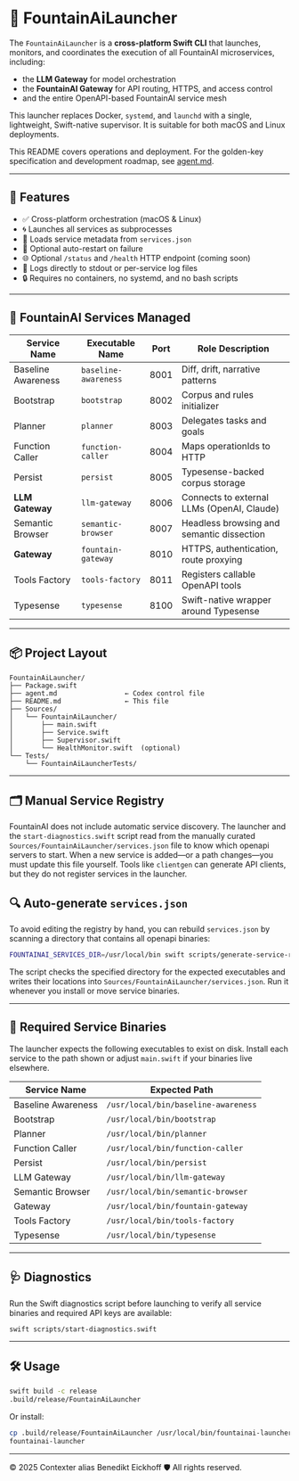 # 🚀 FountainAiLauncher

The `FountainAiLauncher` is a **cross-platform Swift CLI** that launches, monitors, and coordinates the execution of all FountainAI microservices, including:

- the **LLM Gateway** for model orchestration
- the **FountainAI Gateway** for API routing, HTTPS, and access control
- and the entire OpenAPI-based FountainAI service mesh

This launcher replaces Docker, `systemd`, and `launchd` with a single, lightweight, Swift-native supervisor. It is suitable for both macOS and Linux deployments.

This README covers operations and deployment. For the golden-key specification and development roadmap, see [agent.md](agent.md).

---

## 🎯 Features

- ✅ Cross-platform orchestration (macOS & Linux)
- 🌀 Launches all services as subprocesses
- 📄 Loads service metadata from `services.json`
- 🔁 Optional auto-restart on failure
- 🌐 Optional `/status` and `/health` HTTP endpoint (coming soon)
- 📜 Logs directly to stdout or per-service log files
- 🔒 Requires no containers, no systemd, and no bash scripts

---

## 🧱 FountainAI Services Managed

| Service Name           | Executable Name        | Port  | Role Description |
|------------------------|------------------------|-------|------------------|
| Baseline Awareness     | `baseline-awareness`   | 8001  | Diff, drift, narrative patterns |
| Bootstrap              | `bootstrap`            | 8002  | Corpus and rules initializer |
| Planner                | `planner`              | 8003  | Delegates tasks and goals |
| Function Caller        | `function-caller`      | 8004  | Maps operationIds to HTTP |
| Persist                | `persist`              | 8005  | Typesense-backed corpus storage |
| **LLM Gateway**        | `llm-gateway`          | 8006  | Connects to external LLMs (OpenAI, Claude) |
| Semantic Browser       | `semantic-browser`     | 8007  | Headless browsing and semantic dissection |
| **Gateway**            | `fountain-gateway`     | 8010  | HTTPS, authentication, route proxying |
| Tools Factory          | `tools-factory`        | 8011  | Registers callable OpenAPI tools |
| Typesense              | `typesense`            | 8100  | Swift-native wrapper around Typesense |

---

## 📦 Project Layout

```
FountainAiLauncher/
├── Package.swift
├── agent.md                 ← Codex control file
├── README.md                ← This file
├── Sources/
│   └── FountainAiLauncher/
│       ├── main.swift
│       ├── Service.swift
│       ├── Supervisor.swift
│       └── HealthMonitor.swift  (optional)
└── Tests/
    └── FountainAiLauncherTests/
```

---

## 🗂 Manual Service Registry

FountainAI does not include automatic service discovery. The launcher and the
`start-diagnostics.swift` script read from the manually curated
`Sources/FountainAiLauncher/services.json` file to know which openapi
servers to start. When a new service is added—or a path changes—you must update
this file yourself. Tools like `clientgen` can generate API clients, but they do
not register services in the launcher.

## 🔍 Auto-generate `services.json`

To avoid editing the registry by hand, you can rebuild `services.json` by
scanning a directory that contains all openapi binaries:

```bash
FOUNTAINAI_SERVICES_DIR=/usr/local/bin swift scripts/generate-service-registry.swift
```

The script checks the specified directory for the expected executables and
writes their locations into `Sources/FountainAiLauncher/services.json`. Run it
whenever you install or move service binaries.

---

## 🔧 Required Service Binaries

The launcher expects the following executables to exist on disk. Install each service to the path shown or adjust `main.swift` if your binaries live elsewhere.

| Service Name         | Expected Path                             |
|----------------------|-------------------------------------------|
| Baseline Awareness   | `/usr/local/bin/baseline-awareness`       |
| Bootstrap            | `/usr/local/bin/bootstrap`                |
| Planner              | `/usr/local/bin/planner`                  |
| Function Caller      | `/usr/local/bin/function-caller`          |
| Persist              | `/usr/local/bin/persist`                  |
| LLM Gateway          | `/usr/local/bin/llm-gateway`              |
| Semantic Browser     | `/usr/local/bin/semantic-browser`         |
| Gateway              | `/usr/local/bin/fountain-gateway`         |
| Tools Factory        | `/usr/local/bin/tools-factory`            |
| Typesense            | `/usr/local/bin/typesense`                |

---

## 🩺 Diagnostics

Run the Swift diagnostics script before launching to verify all service binaries and required API keys are available:

```bash
swift scripts/start-diagnostics.swift
```

---

## 🛠️ Usage

```bash
swift build -c release
.build/release/FountainAiLauncher
```

Or install:

```bash
cp .build/release/FountainAiLauncher /usr/local/bin/fountainai-launcher
fountainai-launcher
```

---
© 2025 Contexter alias Benedikt Eickhoff 🛡️ All rights reserved.
